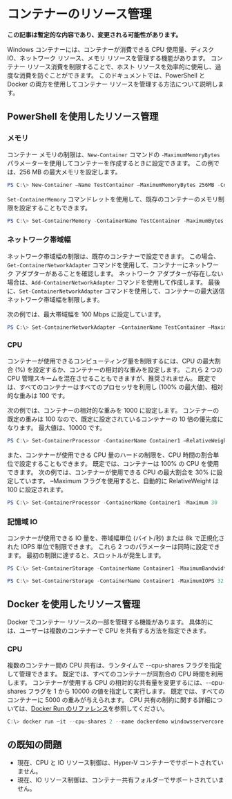 # コンテナーのリソース管理

**この記事は暫定的な内容であり、変更される可能性があります。**

Windows コンテナーには、コンテナーが消費できる CPU 使用量、ディスク IO、ネットワーク リソース、メモリ リソースを管理する機能があります。 コンテナー リソース消費を制限することで、ホスト リソースを効率的に使用し、過度な消費を防ぐことができます。 このドキュメントでは、PowerShell と Docker の両方を使用してコンテナー リソースを管理する方法について説明します。

## PowerShell を使用したリソース管理

### メモリ

コンテナー メモリの制限は、`New-Container` コマンドの `-MaximumMemoryBytes` パラメーターを使用してコンテナーを作成するときに設定できます。 この例では、256 MB の最大メモリを設定します。

```powershell
PS C:\> New-Container –Name TestContainer –MaximumMemoryBytes 256MB -ContainerimageName WindowsServerCore
```
`Set-ContainerMemory` コマンドレットを使用して、既存のコンテナーのメモリ制限を設定することもできます。

```powershell
PS C:\> Set-ContainerMemory -ContainerName TestContainer -MaximumBytes 256mb
```

### ネットワーク帯域幅

ネットワーク帯域幅の制限は、既存のコンテナーで設定できます。 この場合、`Get-ContainerNetworkAdapter` コマンドを使用して、コンテナーにネットワーク アダプターがあることを確認します。 ネットワーク アダプターが存在しない場合は、`Add-ContainerNetworkAdapter` コマンドを使用して作成します。 最後に、`Set-ContainerNetworkAdapter` コマンドを使用して、コンテナーの最大送信ネットワーク帯域幅を制限します。

次の例では、最大帯域幅を 100 Mbps に設定しています。

```powershell
PS C:\> Set-ContainerNetworkAdapter –ContainerName TestContainer –MaximumBandwidth 100000000
```

### CPU

コンテナーが使用できるコンピューティング量を制限するには、CPU の最大割合 (%) を設定するか、コンテナーの相対的な重みを設定します。 これら 2 つの CPU 管理スキームを混在させることもできますが、推奨されません。 既定では、すべてのコンテナーはすべてのプロセッサを利用し (100% の最大値)、相対的な重みは 100 です。

次の例では、コンテナーの相対的な重みを 1000 に設定します。 コンテナーの既定の重みは 100 なので、既定に設定されているコンテナーの 10 倍の優先度になります。 最大値は、10000 です。

```powershell
PS C:\> Set-ContainerProcessor -ContainerName Container1 –RelativeWeight 10000
```

また、コンテナーが使用できる CPU 量のハードの制限を、CPU 時間の割合単位で設定することもできます。 既定では、コンテナーは 100% の CPU を使用できます。 次の例では、コンテナーが使用できる CPU の最大割合を 30% に設定しています。 –Maximum フラグを使用すると、自動的に RelativeWeight は 100 に設定されます。

```powershell
PS C:\> Set-ContainerProcessor -ContainerName Container1 -Maximum 30
```

### 記憶域 IO

コンテナーが使用できる IO 量を、帯域幅単位 (バイト/秒) または 8k で正規化された IOPS 単位で制限できます。 これら 2 つのパラメーターは同時に設定できます。 最初の制限に達すると、スロットルが発生します。

```powershell
PS C:\> Set-ContainerStorage -ContainerName Container1 -MaximumBandwidth 1000000
```
```powershell
PS C:\> Set-ContainerStorage -ContainerName Container1 -MaximumIOPS 32
```

## Docker を使用したリソース管理

Docker でコンテナー リソースの一部を管理する機能があります。 具体的には、ユーザーは複数のコンテナーで CPU を共有する方法を指定できます。

### CPU

複数のコンテナー間の CPU 共有は、ランタイムで --cpu-shares フラグを指定して管理できます。 既定では、すべてのコンテナーが同割合の CPU 時間を利用します。 コンテナーが使用する CPU の相対的な共有量を変更するには、--cpu-shares フラグを 1 から 10000 の値を指定して実行します。 既定では、すべてのコンテナーに 5000 の重みが与えられます。 CPU 共有の制約に関する詳細については、[Docker Run のリファレンス](https://docs.docker.com/engine/reference/run/#cpu-share-constraint)を参照してください。

```powershell 
C:\> docker run –it --cpu-shares 2 --name dockerdemo windowsservercore cmd
```

## の既知の問題

- 現在、CPU と IO リソース制御は、Hyper-V コンテナーでサポートされていません。
- 現在、IO リソース制御は、コンテナー共有フォルダーでサポートされていません。





<!--HONumber=Jan16_HO1-->
